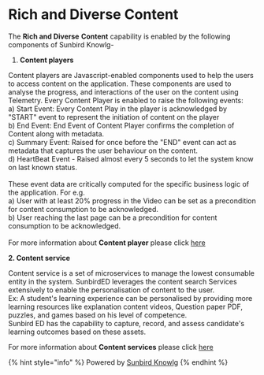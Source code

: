 # Rich and Diverse Content

The **Rich and Diverse** **Content** capability is enabled by the following components of Sunbird Knowlg-

1. **Content players**

Content players are Javascript-enabled components used to help the users to access content on the application. These components are used to analyse the progress, and interactions of the user on the content using Telemetry. Every Content Player is enabled to raise the following events:\
a) Start Event: Every Content Play in the player is acknowledged by "START" event to represent the initiation of content on the player\
b) End Event: End Event of Content Player confirms the completion of Content along with metadata.\
c) Summary Event: Raised for once before the "END" event can act as metadata that captures the user behaviour on the content.\
d) HeartBeat Event - Raised almost every 5 seconds to let the system know on last known status.\
\
These event data are critically computed for the specific business logic of the application. For e.g.\
a) User with at least 20% progress in the Video can be set as a precondition for content consumption to be acknowledged.\
b) User reaching the last page can be a precondition for content consumption to be acknowledged.\
\
For more information about **Content player** please click [here](http://127.0.0.1:5000/s/aanfWbeVT74C5lXDPde3/learn/product-and-developer-guide/player)

**2. Content service**

Content service is a set of microservices to manage the lowest consumable entity in the system. SunbirdED leverages the content search Services extensively to enable the personalisation of content to the user.\
Ex: A student's learning experience can be personalised by providing more learning resources like explanation content videos, Question paper PDF, puzzles, and games based on his level of competence.\
Sunbird ED has the capability to capture, record, and assess candidate's learning outcomes based on these assets.

For more information about **Content services** please click [here](http://127.0.0.1:5000/s/aanfWbeVT74C5lXDPde3/learn/product-and-developer-guide/content-service)

{% hint style="info" %}
Powered by [Sunbird Knowlg](http://127.0.0.1:5000/o/-Mi9QwJlsfb7xuxTBc0J/s/aanfWbeVT74C5lXDPde3/ "mention")
{% endhint %}
